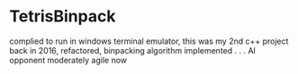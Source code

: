 # TetrisBinpack
complied to run in windows terminal emulator, this was my 2nd c++ project back in 2016, refactored, binpacking algorithm implemented . . . AI opponent moderately agile now
